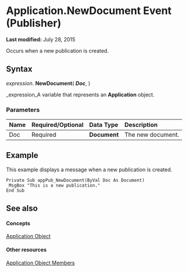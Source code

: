 
# Application.NewDocument Event (Publisher)

 **Last modified:** July 28, 2015

Occurs when a new publication is created.

## Syntax

 _expression_. **NewDocument**( **_Doc_**, )

 _expression_A variable that represents an  **Application** object.


### Parameters



|**Name**|**Required/Optional**|**Data Type**|**Description**|
|:-----|:-----|:-----|:-----|
|Doc|Required| **Document**|The new document.|

## Example

This example displays a message when a new publication is created.


```
Private Sub appPub_NewDocument(ByVal Doc As Document) 
 MsgBox "This is a new publication." 
End Sub
```


## See also


#### Concepts


 [Application Object](acfc7efb-e6a5-a89a-3aee-3cb4af2f3508.md)
#### Other resources


 [Application Object Members](aa4d515b-f779-b8b5-968a-8e5f7466fb56.md)
